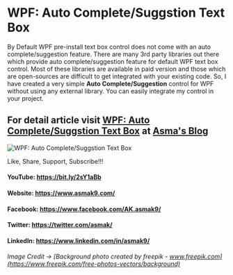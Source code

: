 # WPF: Auto Complete/Suggstion Text Box
By Default WPF pre-install text box control does not come with an auto complete/suggestion feature. There are many 3rd party libraries out there which provide auto complete/suggestion feature for default WPF text box control. Most of these libraries are available in paid version and those which are open-sources are difficult to get integrated with your existing code. So, I have created a very simple **Auto Complete/Suggestion** control for WPF without using any external library. You can easily integrate my control in your project.

## For detail article visit [WPF: Auto Complete/Suggstion Text Box](https://www.asmak9.com/) at [Asma's Blog](https://www.asmak9.com/)

![WPF: Auto Complete/Suggstion Text Box]()

Like, Share, Support, Subscribe!!!

#### YouTube: https://bit.ly/2sY1aBb 

#### Website: https://www.asmak9.com/

#### Facebook: https://www.facebook.com/AK.asmak9/

#### Twitter: https://twitter.com/asmak/

#### LinkedIn: https://www.linkedin.com/in/asmak9/ 




###### *Image Credit* -> [Background photo created by freepik - www.freepik.com](https://www.freepik.com/free-photos-vectors/background)
